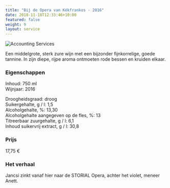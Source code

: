 ```yaml
---
title: "Bij de Opera van Kékfrankos - 2016"
date: 2018-11-18T12:33:46+10:00
featured: false
weight: 9
layout: service
---
```

![Accounting Services](/images/bolyki09.png)

Een middelgrote, sterk zure wijn met een bijzonder fijnkorrelige, goede tannine. In zijn
diepe, rijpe aroma ontmoeten rode bessen en kruiden elkaar.

### Eigenschappen  

Inhoud: 750 ml  
Wijnjaar: 2016  

Droogheidsgraad: droog  
Suikergehalte, g / l: 1,5  
Alcoholgehalte, %: 13,30  
Alcoholgehalte aangegeven op de fles, %: 13  
Titreerbaar zuurgehalte, g / l: 6,1  
Inhoud suikervrij extract, g / l: 30,8

### Prijs

17,75 €

### Het verhaal

Jancsi zinkt
vanaf hier
naar de STORIAL Opera, achter het violet, meneer Anett.
